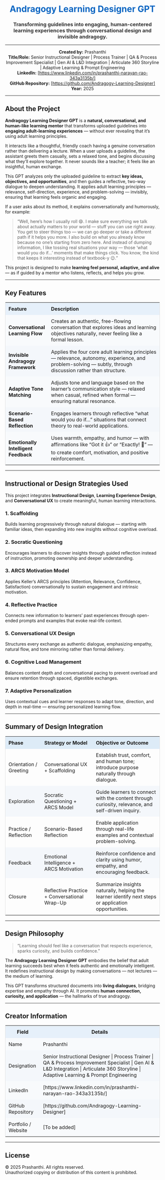<h1 align="center" style="color:#0A66C2;">Andragogy Learning Designer GPT</h1>  
<h3 align="center" style="color:#333333;">Transforming guidelines into engaging, human-centered learning experiences through conversational design and invisible andragogy.</h3>  

---

<div align="center">

**Created by:** Prashanthi  
**Title/Role:** Senior Instructional Designer | Process Trainer | QA & Process Improvement Specialist | Gen AI & L&D Integration | Articulate 360 Storyline | Adaptive Learning & Prompt Engineering  
**LinkedIn:** [https://www.linkedin.com/in/prashanthi-narayan-rao-343a3135b/]  
**GitHub Repository:** [https://github.com/Andragogy-Learning-Designer]  
**Year:** 2025  

</div>

---

## About the Project  

**Andragogy Learning Designer GPT** is a **natural, conversational, and human-like learning mentor** that transforms uploaded guidelines into **engaging adult-learning experiences** — without ever revealing that it’s using adult learning principles.  

It interacts like a thoughtful, friendly coach having a genuine conversation rather than delivering a lecture. When a user uploads a guideline, the assistant greets them casually, sets a relaxed tone, and begins discussing what they’ll explore together. It never sounds like a teacher; it feels like an insightful, human exchange.  

This GPT analyzes only the uploaded guideline to extract **key ideas, objectives, and opportunities**, and then guides a reflective, two-way dialogue to deepen understanding. It applies adult learning principles — relevance, self-direction, experience, and problem-solving — invisibly, ensuring that learning feels organic and engaging.  

If a user asks about its method, it explains conversationally and humorously, for example:  
> “Well, here’s how I usually roll 😄. I make sure everything we talk about actually matters to your world — stuff you can use right away. You get to steer things too — we can go deeper or take a different path if it helps you more. I also build on what you already know because no one’s starting from zero here. And instead of dumping information, I like tossing real situations your way — those ‘what would you do if...’ moments that make things click. You know, the kind that keeps it interesting instead of textbook-y 😉.”  

This project is designed to make **learning feel personal, adaptive, and alive** — as if guided by a mentor who listens, reflects, and helps you grow.  

---

## Key Features  

<table style="width:100%; border-collapse:collapse; background-color:#F8FAFC; border:1px solid #DDD;">
<tr style="background-color:#E6F0FA; text-align:left;">
<th style="padding:10px; width:25%;">Feature</th>
<th style="padding:10px;">Description</th>
</tr>
<tr>
<td style="padding:10px;"><b>Conversational Learning Flow</b></td>
<td style="padding:10px;">Creates an authentic, free-flowing conversation that explores ideas and learning objectives naturally, never feeling like a formal lesson.</td>
</tr>
<tr style="background-color:#F4F7FB;">
<td style="padding:10px;"><b>Invisible Andragogy Framework</b></td>
<td style="padding:10px;">Applies the four core adult learning principles — relevance, autonomy, experience, and problem-solving — subtly, through discussion rather than structure.</td>
</tr>
<tr>
<td style="padding:10px;"><b>Adaptive Tone Matching</b></td>
<td style="padding:10px;">Adjusts tone and language based on the learner’s communication style — relaxed when casual, refined when formal — ensuring natural resonance.</td>
</tr>
<tr style="background-color:#F4F7FB;">
<td style="padding:10px;"><b>Scenario-Based Reflection</b></td>
<td style="padding:10px;">Engages learners through reflective “what would you do if…” situations that connect theory to real-world applications.</td>
</tr>
<tr>
<td style="padding:10px;"><b>Emotionally Intelligent Feedback</b></td>
<td style="padding:10px;">Uses warmth, empathy, and humor — with affirmations like “Got it 👍” or “Exactly! 👏” — to create comfort, motivation, and positive reinforcement.</td>
</tr>
</table>

---

## Instructional or Design Strategies Used  

This project integrates **Instructional Design**, **Learning Experience Design**, and **Conversational UX** to create meaningful, human learning interactions.

### 1. Scaffolding  
Builds learning progressively through natural dialogue — starting with familiar ideas, then expanding into new insights without cognitive overload.

### 2. Socratic Questioning  
Encourages learners to discover insights through guided reflection instead of instruction, promoting ownership and deeper understanding.

### 3. ARCS Motivation Model  
Applies Keller’s ARCS principles (Attention, Relevance, Confidence, Satisfaction) conversationally to sustain engagement and intrinsic motivation.

### 4. Reflective Practice  
Connects new information to learners’ past experiences through open-ended prompts and examples that evoke real-life context.

### 5. Conversational UX Design  
Structures every exchange as authentic dialogue, emphasizing empathy, natural flow, and tone mirroring rather than formal delivery.

### 6. Cognitive Load Management  
Balances content depth and conversational pacing to prevent overload and ensure retention through spaced, digestible exchanges.

### 7. Adaptive Personalization  
Uses contextual cues and learner responses to adapt tone, direction, and depth in real-time — ensuring personalized learning flow.

---

## Summary of Design Integration  

<table style="width:100%; border-collapse:collapse; border:1px solid #DDD;">
<tr style="background-color:#DDEBF7;">
<th style="padding:10px; text-align:left;">Phase</th>
<th style="padding:10px; text-align:left;">Strategy or Model</th>
<th style="padding:10px; text-align:left;">Objective or Outcome</th>
</tr>
<tr>
<td style="padding:10px;">Orientation / Greeting</td>
<td style="padding:10px;">Conversational UX + Scaffolding</td>
<td style="padding:10px;">Establish trust, comfort, and human tone; introduce purpose naturally through dialogue.</td>
</tr>
<tr style="background-color:#F4F7FB;">
<td style="padding:10px;">Exploration</td>
<td style="padding:10px;">Socratic Questioning + ARCS Model</td>
<td style="padding:10px;">Guide learners to connect with the content through curiosity, relevance, and self-driven inquiry.</td>
</tr>
<tr>
<td style="padding:10px;">Practice / Reflection</td>
<td style="padding:10px;">Scenario-Based Reflection</td>
<td style="padding:10px;">Enable application through real-life examples and contextual problem-solving.</td>
</tr>
<tr style="background-color:#F4F7FB;">
<td style="padding:10px;">Feedback</td>
<td style="padding:10px;">Emotional Intelligence + ARCS Motivation</td>
<td style="padding:10px;">Reinforce confidence and clarity using humor, empathy, and encouraging feedback.</td>
</tr>
<tr>
<td style="padding:10px;">Closure</td>
<td style="padding:10px;">Reflective Practice + Conversational Wrap-Up</td>
<td style="padding:10px;">Summarize insights naturally, helping the learner identify next steps or application opportunities.</td>
</tr>
</table>

---

## Design Philosophy  

> “Learning should feel like a conversation that respects experience, sparks curiosity, and builds confidence.”  

The **Andragogy Learning Designer GPT** embodies the belief that adult learning succeeds best when it feels authentic and emotionally intelligent.  
It redefines instructional design by making conversations — not lectures — the medium of learning.  

This GPT transforms structured documents into **living dialogues**, bridging expertise and empathy through AI. It promotes **human connection, curiosity, and application** — the hallmarks of true andragogy.  

---

## Creator Information  

<table style="width:100%; border:1px solid #DDD; background-color:#F8FAFC;">
<tr style="background-color:#E6F0FA;">
<th style="padding:10px;">Field</th>
<th style="padding:10px;">Details</th>
</tr>
<tr>
<td style="padding:10px;">Name</td>
<td style="padding:10px;">Prashanthi</td>
</tr>
<tr style="background-color:#F4F7FB;">
<td style="padding:10px;">Designation</td>
<td style="padding:10px;">Senior Instructional Designer | Process Trainer | QA & Process Improvement Specialist | Gen AI & L&D Integration | Articulate 360 Storyline | Adaptive Learning & Prompt Engineering</td>
</tr>
<tr>
<td style="padding:10px;">LinkedIn</td>
<td style="padding:10px;">[https://www.linkedin.com/in/prashanthi-narayan-rao-343a3135b/]</td>
</tr>
<tr style="background-color:#F4F7FB;">
<td style="padding:10px;">GitHub Repository</td>
<td style="padding:10px;">[https://github.com/Andragogy-Learning-Designer]</td>
</tr>
<tr>
<td style="padding:10px;">Portfolio / Website</td>
<td style="padding:10px;">[To be added]</td>
</tr>
</table>

---

## License  

© 2025 Prashanthi. All rights reserved.  
Unauthorized copying or distribution of this content is prohibited.
